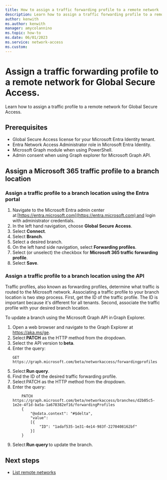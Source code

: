 ```yaml
---
title: How to assign a traffic forwarding profile to a remote network
description: Learn how to assign a traffic forwarding profile to a remote network for Global Secure Access.
author: kenwith
ms.author: kenwith
manager: amycolannino
ms.topic: how-to
ms.date: 06/01/2023
ms.service: network-access
ms.custom: 
---
```


# Assign a traffic forwarding profile to a remote network for Global Secure Access.

Learn how to assign a traffic profile to a remote network for Global Secure Access.

## Prerequisites 
- Global Secure Access license for your Microsoft Entra Identity tenant.  
- Entra Network Access Administrator role in Microsoft Entra Identity.
- Microsoft Graph module when using PowerShell.
- Admin consent when using Graph explorer for Microsoft Graph API. 

## Assign a Microsoft 365 traffic profile to a branch location

### Assign a traffic profile to a branch location using the Entra portal
1. Navigate to the Microsoft Entra admin center at [https://entra.microsoft.com](https://entra.microsoft.com) and login with administrator credentials.
1. In the left hand navigation, choose **Global Secure Access**. 
1. Select **Connect**. 
1. Select **Branch**.
1. Select a desired branch. 
1. On the left hand side navigation, select **Forwarding profiles**. 
1. Select (or unselect) the checkbox for **Microsoft 365 traffic forwarding profile**. 
1. Select **Save**.

### Assign a traffic profile to a branch location using the API
Traffic profiles, also known as forwarding profiles, determine what traffic is routed to the Microsoft network. Associating a traffic profile to your branch location is two step process. First, get the ID of the traffic profile. The ID is important because it's different for all tenants. Second, associate the traffic profile with your desired branch location.

To update a branch using the Microsoft Graph API in Graph Explorer. 
1. Open a web browser and navigate to the Graph Explorer at https://aka.ms/ge.
1. Select **PATCH** as the HTTP method from the dropdown. 
1. Select the API version to **beta**. 
1. Enter the query:
    ```
    GET https://graph.microsoft.com/beta/networkaccess/forwardingprofiles 
    ```
1. Select **Run query**. 
1. Find the ID of the desired traffic forwarding profile. 
1. Select PATCH as the HTTP method from the dropdown. 
1. Enter the query:
    ```
        PATCH https://graph.microsoft.com/beta/networkaccess/branches/d2b05c5-1e2e-4f1d-ba5a-1a678382ef16/forwardingProfiles
        {
            "@odata.context": "#$delta",
            "value":
            [{
                "ID": "1adaf535-1e31-4e14-983f-2270408162bf"
            }]
        }
    ```
1. Select **Run query** to update the branch. 

## Next steps
- [List remote networks](how-to-list-remote-networks.md)
